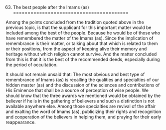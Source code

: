 63. The best people after the Imams (as)
========================================

Among the points concluded from the tradition quoted above in the
previous topic, is that the supplicant for this important matter would
be included among the best of the people. Because he would be of those
who have remembered the matter of the Imams (as). Since the implication
of remembrance is their matter, or talking about that which is related
to them or their positions, from the aspect of keeping alive their
memory and heritage without which religion cannot survive. And the
matter concluded from this is that it is the best of the recommended
deeds, especially during the period of occultation.

It should not remain unsaid that: The most obvious and best type of
remembrance of Imams (as) is recalling the qualities and specialties of
our hidden master (as) and the discussion of the sciences and
contributions of His Eminence that shall be a source of perception of
wise people. We should know that the three awards we mentioned would be
obtained by the believer if he is in the gathering of believers and such
a distinction is not available anywhere else. Among those specialties
are revival of the affair and exalting the word of Imams (as),
publicizing their rights and recognition and cooperation of the
believers in helping them, and praying for their early reappearance.


